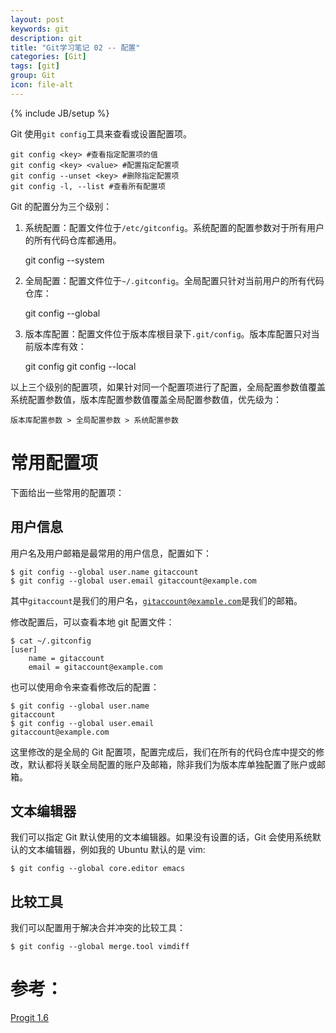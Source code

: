 ```yaml
---
layout: post
keywords: git
description: git
title: "Git学习笔记 02 -- 配置"
categories: [Git]
tags: [git]
group: Git
icon: file-alt
---
```

{% include JB/setup %}

Git 使用<code>git config</code>工具来查看或设置配置项。

    git config <key> #查看指定配置项的值
    git config <key> <value> #配置指定配置项
    git config --unset <key> #删除指定配置项
    git config -l, --list #查看所有配置项

Git 的配置分为三个级别：

<!--excerpt-->

1. 系统配置：配置文件位于<code>/etc/gitconfig</code>。系统配置的配置参数对于所有用户的所有代码仓库都通用。

    git config --system <key> <value>

2. 全局配置：配置文件位于<code>~/.gitconfig</code>。全局配置只针对当前用户的所有代码仓库：

    git config --global <key> <value>

3. 版本库配置：配置文件位于版本库根目录下<code>.git/config</code>。版本库配置只对当前版本库有效：

    git config <key> <value>
    git config --local <key> <value>

以上三个级别的配置项，如果针对同一个配置项进行了配置，全局配置参数值覆盖系统配置参数值，版本库配置参数值覆盖全局配置参数值，优先级为：

    版本库配置参数 > 全局配置参数 > 系统配置参数

# 常用配置项

下面给出一些常用的配置项：

## 用户信息

用户名及用户邮箱是最常用的用户信息，配置如下：

    $ git config --global user.name gitaccount
    $ git config --global user.email gitaccount@example.com

其中<code>gitaccount</code>是我们的用户名，<code>gitaccount@example.com</code>是我们的邮箱。

修改配置后，可以查看本地 git 配置文件：

    $ cat ~/.gitconfig
    [user]
        name = gitaccount
        email = gitaccount@example.com

也可以使用命令来查看修改后的配置：

    $ git config --global user.name
    gitaccount
    $ git config --global user.email
    gitaccount@example.com

这里修改的是全局的 Git 配置项，配置完成后，我们在所有的代码仓库中提交的修改，默认都将关联全局配置的账户及邮箱，除非我们为版本库单独配置了账户或邮箱。

## 文本编辑器

我们可以指定 Git 默认使用的文本编辑器。如果没有设置的话，Git 会使用系统默认的文本编辑器，例如我的 Ubuntu 默认的是 vim:

    $ git config --global core.editor emacs

## 比较工具

我们可以配置用于解决合并冲突的比较工具：

    $ git config --global merge.tool vimdiff

# 参考：

[Progit 1.6](http://git-scm.com/book/en/v2/Getting-Started-First-Time-Git-Setup "Progit 1.6")